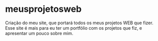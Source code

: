 # meusprojetosweb
Criação do meu site, que portará todos os meus projetos WEB que fizer. Esse site é mais para eu ter um portfólio com os projetos que fiz, e apresentar um pouco sobre mim.
